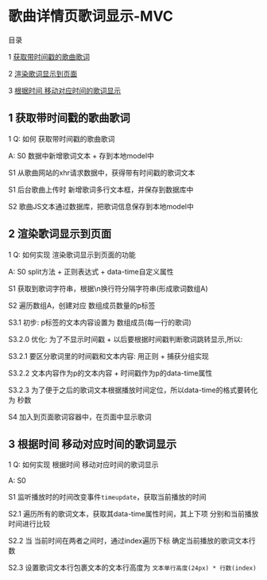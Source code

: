 ﻿# 歌曲详情页歌词显示-MVC

目录

1 [获取带时间戳的歌曲歌词](#1)

2 [渲染歌词显示到页面](#2)

3 [根据时间 移动对应时间的歌词显示](#3)


## <span id="1"> 1 获取带时间戳的歌曲歌词 </span>

1 Q: 如何 获取带时间戳的歌曲歌词

A: S0 数据中新增歌词文本 + 存到本地model中

S1 从歌曲网站的xhr请求数据中，获得带有时间戳的歌词文本

S1 后台歌曲上传时 新增歌词多行文本框，并保存到数据库中

S2 歌曲JS文本通过数据库，把歌词信息保存到本地model中


## <span id="2"> 2 渲染歌词显示到页面 </span>

1 Q: 如何实现 渲染歌词显示到页面的功能

A: S0 split方法 + 正则表达式 + data-time自定义属性

S1 获取到歌词字符串，根据\n换行符分隔字符串(形成歌词数组A)

S2 遍历数组A，创建对应 数组成员数量的p标签

S3.1 初步: p标签的文本内容设置为 数组成员(每一行的歌词)

S3.2.0 优化: 为了不显示时间戳 + 以后要根据时间戳判断歌词跳转显示,所以:

S3.2.1 要区分歌词里的时间戳和文本内容: 用正则 + 捕获分组实现

S3.2.2 文本内容作为p的文本内容 + 时间戳作为p的data-time属性

S3.2.3 为了便于之后的歌词文本根据播放时间定位，所以data-time的格式要转化为 秒数

S4 加入到页面歌词容器中，在页面中显示歌词



## <span id="3"> 3 根据时间 移动对应时间的歌词显示 </span>

1 Q: 如何实现 根据时间 移动对应时间的歌词显示

A: S0 

S1 监听播放时的时间改变事件`timeupdate`，获取当前播放的时间

S2.1 遍历所有的歌词文本，获取其data-time属性时间，其上下项 分别和当前播放时间进行比较

S2.2 当 当前时间在两者之间时，通过index遍历下标 确定当前播放的歌词文本行数

S2.3 设置歌词文本行包裹文本的文本行高度为 `文本单行高度(24px) * 行数(index)`



